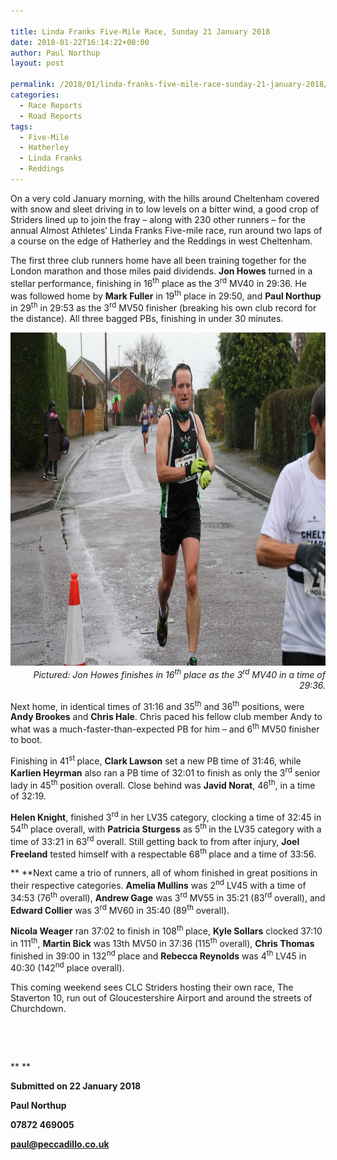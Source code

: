 ```yaml
---

title: Linda Franks Five-Mile Race, Sunday 21 January 2018
date: 2018-01-22T16:14:22+00:00
author: Paul Northup
layout: post

permalink: /2018/01/linda-franks-five-mile-race-sunday-21-january-2018/
categories:
  - Race Reports
  - Road Reports
tags:
  - Five-Mile
  - Hatherley
  - Linda Franks
  - Reddings
---
```

On a very cold January morning, with the hills around Cheltenham covered with snow and sleet driving in to low levels on a bitter wind, a good crop of Striders lined up to join the fray – along with 230 other runners – for the annual Almost Athletes’ Linda Franks Five-mile race, run around two laps of a course on the edge of Hatherley and the Reddings in west Cheltenham.

The first three club runners home have all been training together for the London marathon and those miles paid dividends. **Jon Howes** turned in a stellar performance, finishing in 16<sup>th</sup> place as the 3<sup>rd</sup> MV40 in 29:36. He was followed home by **Mark Fuller** in 19<sup>th</sup> place in 29:50, and **Paul Northup** in 29<sup>th</sup> in 29:53 as the 3<sup>rd</sup> MV50 finisher (breaking his own club record for the distance). All three bagged PBs, finishing in under 30 minutes.

<p style="text-align: right;">
  <a href="/Images/2018/01/Jon-Howes-finishing-Linda-Franks.jpg"><img src="/Images/2018/01/Jon-Howes-finishing-Linda-Franks.jpg" alt="Jon-Howes-finishing-Linda-Franks" width="800" height="533" /></a><br /> <em>Pictured: Jon Howes finishes in 16<sup>th</sup> place as the 3<sup>rd</sup> MV40 in a time of 29:36.</em>
</p>

Next home, in identical times of 31:16 and 35<sup>th</sup> and 36<sup>th</sup> positions, were **Andy Brookes** and **Chris Hale**. Chris paced his fellow club member Andy to what was a much-faster-than-expected PB for him – and 6<sup>th</sup> MV50 finisher to boot.

Finishing in 41<sup>st </sup>place, **Clark Lawson** set a new PB time of 31:46, while **Karlien Heyrman** also ran a PB time of 32:01 to finish as only the 3<sup>rd</sup> senior lady in 45<sup>th</sup> position overall. Close behind was **Javid Norat**, 46<sup>th</sup>, in a time of 32:19.

**Helen Knight**, finished 3<sup>rd</sup> in her LV35 category, clocking a time of 32:45 in 54<sup>th</sup> place overall, with **Patricia Sturgess** as 5<sup>th </sup>in the LV35 category with a time of 33:21 in 63<sup>rd</sup> overall. Still getting back to from after injury, **Joel Freeland** tested himself with a respectable 68<sup>th </sup>place and a time of 33:56.

** **Next came a trio of runners, all of whom finished in great positions in their respective categories. **Amelia Mullins** was 2<sup>nd</sup> LV45 with a time of 34:53 (76<sup>th</sup> overall), **Andrew Gage** was 3<sup>rd</sup> MV55 in 35:21 (83<sup>rd</sup> overall), and **Edward Collier** was 3<sup>rd</sup> MV60 in 35:40 (89<sup>th</sup> overall).

**Nicola Weager** ran 37:02 to finish in 108<sup>th </sup>place, **Kyle Sollars** clocked 37:10 in 111<sup>th</sup>, **Martin Bick** was 13th MV50 in 37:36 (115<sup>th</sup> overall), **Chris Thomas** finished in 39:00 in 132<sup>nd</sup> place and **Rebecca Reynolds** was 4<sup>th</sup> LV45 in 40:30 (142<sup>nd</sup> place overall).

This coming weekend sees CLC Striders hosting their own race, The Staverton 10, run out of Gloucestershire Airport and around the streets of Churchdown.

&nbsp;

&nbsp;

** **

**Submitted on 22 January 2018**

**Paul Northup**

**07872 469005** 

[**paul@peccadillo.co.uk**](mailto:paul@peccadillo.co.uk)